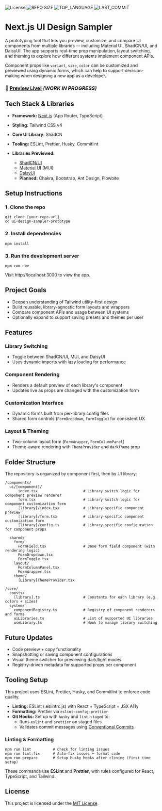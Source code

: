 ![License](https://img.shields.io/github/license/delsharratt/nextjs-ui-design-sampler.svg?style=flat-square)
![REPO SIZE](https://img.shields.io/github/repo-size/delsharratt/nextjs-ui-design-sampler.svg?style=flat-square)
![TOP_LANGUAGE](https://img.shields.io/github/languages/top/delsharratt/nextjs-ui-design-sampler.svg?style=flat-square)
![LAST_COMMIT](https://img.shields.io/github/last-commit/delsharratt/nextjs-ui-design-sampler.svg?style=flat-square)

# Next.js UI Design Sampler

A prototyping tool that lets you preview, customize, and compare UI components from multiple
libraries — including Material UI, ShadCN/UI, and DaisyUI. The app supports real-time prop
manipulation, layout switching, and theming to explore how different systems implement component
APIs.

Component props like `variant`, `size`, `color` can be customized and previewed using dynamic forms,
which can help to support decision-making when designing a new app as a developer..

### 🔗 [Preview Live!](https://ui-design-sampler-prototype.vercel.app/) <i>(WORK IN PROGRESS)</i>

## Tech Stack & Libraries

- <b>Framework:</b> [Next.js](https://nextjs.org/) (App Router, TypeScript)
- <b>Styling:</b> Tailwind CSS v4
- <b>Core UI Library:</b> ShadCN
- <b>Tooling:</b> ESLint, Prettier, Husky, Commitlint
- <b>Libraries Previewed:</b>

  - [ShadCN/UI](https://ui.shadcn.com/)
  - [Material UI](https://mui.com/material-ui/) (MUI)
  - [DaisyUI](https://daisyui.com/)
  - <b>Planned:</b> Chakra, Bootstrap, Ant Design, Flowbite

## Setup Instructions

### 1. Clone the repo

```
git clone [your-repo-url]
cd ui-design-sampler-prototype
```

### 2. Install dependencies

```
npm install
```

### 3. Run the development server

```
npm run dev
```

Visit http://localhost:3000 to view the app.

## Project Goals

- Deepen understanding of Tailwind utility-first design
- Build reusable, library-agnostic form layouts and wrappers
- Compare component APIs and usage between UI systems
- Optionally expand to support saving presets and themes per user

## Features

### Library Switching

- Toggle between ShadCN/UI, MUI, and DaisyUI
- Uses dynamic imports with lazy loading for performance

### Component Rendering

- Renders a default preview of each library's component
- Updates live as props are changed with the customization form

### Customization Interface

- Dynamic forms built from per-library config files
- Shared form controls (`FormDropdown`, `FormToggle`) for consistent UX

### Layout & Theming

- Two-column layout form (`FormWrapper`, `FormColumnPanel`)
- Theme-aware rendering with `ThemeProvider` and `darkTheme` prop

## Folder Structure

The repository is organized by component first, then by UI library:

```
/components/
  ui/[component]/
      index.tsx                     # Library switch logic for component preview renderer
      form.tsx                      # Library switch logic for component customization form
      [library]/index.tsx           # Library-specific component preview
      [library]/form.tsx            # Library-specific component customization form
      [library]/config.ts           # Library-specific configuration for component props

  shared/
    form/
      FormField.tsx                 # Base form field component (with rendering logic)
      FormDropdown.tsx
      FormToggle.tsx
    layout/
      FormColumnPanel.tsx
      FormWrapper.tsx
    theme/
      [Library]ThemeProvider.tsx

/core/
  consts/
    [library].ts                    # Constants for each library (e.g. colors + sizes)
  system/
    componentRegistry.ts            # Registry of component renderers and forms
    uiLibraries.ts                  # List of supported UI libraries
    useLibrary.ts                   # Hook to manage library switching
```

## Future Updates

- Code preview + copy functionality
- Snapshotting or saving component configurations
- Visual theme switcher for previewing dark/light modes
- Registry-driven metadata for supported props per component

## Tooling Setup

This project uses ESLint, Prettier, Husky, and Commitlint to enforce code quality.

- <b>Linting:</b> ESLint (.eslintrc.js) with React + TypeScript + JSX A11y
- <b>Formatting:</b> Prettier via `eslint-config-prettier`
- **Git Hooks:** Set up with `husky` and `lint-staged` to:
  - Runs `eslint` and `prettier` on staged files
  - Validates commit messages using
    [Conventional Commits](https://www.conventionalcommits.org/en/v1.0.0/)

### Linting & Formatting

```
npm run lint          # Check for linting issues
npm run lint:fix      # Auto-fix issues + format code
npm run prepare       # Setup Husky hooks after cloning (first time setup)
```

These commands use <b>ESLint</b> and <b>Prettier</b>, with rules configured for React, TypeScript,
and Tailwind.

## License

This project is licensed under the [MIT License](LICENSE).
